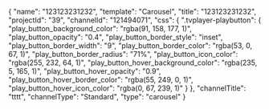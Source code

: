 {
    "name": "123123231232",
    "template": "Carousel",
    "title": "123123231232",
    "projectId": "39",
    "channelId": "121494071",
    "css": {
        ".tvplayer-playbutton": {
            "play_button_background_color": "rgba(91, 158, 177, 1)",
            "play_button_opacity": "0.4",
            "play_button_border_style": "inset",
            "play_button_border_width": "9",
            "play_button_border_color": "rgba(53, 0, 67, 1)",
            "play_button_border_radius": "71%",
            "play_button_icon_color": "rgba(255, 232, 64, 1)",
            "play_button_hover_background_color": "rgba(235, 5, 165, 1)",
            "play_button_hover_opacity": "0.9",
            "play_button_hover_border_color": "rgba(55, 249, 0, 1)",
            "play_button_hover_icon_color": "rgba(0, 67, 239, 1)"
        }
    },
    "channelTitle": "tttt",
    "channelType": "Standard",
    "type": "carousel"
}